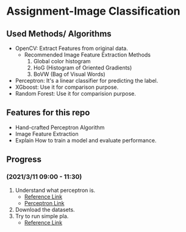 # Assignment-Image Classification

## Used Methods/ Algorithms
* OpenCV: Extract Features from original data.
    * Recommended Image Feature Extraction Methods
        1. Global color histogram
        2. HoG (Histogram of Oriented Gradients)
        3. BoVW (Bag of Visual Words)
* Perceptron: It's a linear classifier for predicting the label.
* XGboost: Use it for comparison purpose.
* Random Forest: Use it for comparision purpose.

## Features for this repo
* Hand-crafted Perceptron Algorithm
* Image Feature Extraction
* Explain How to train a model and evaluate performance.

## Progress
### (2021/3/11 09:00 - 11:30)
1. Understand what perceptron is. 
    * [Reference Link](https://www.cs.toronto.edu/~rgrosse/courses/csc321_2018/readings/L03%20Linear%20Classifiers.pdf)
    * [Perceptron Link](https://github.com/Vercaca/Perceptron/blob/master/perceptron.py )
2. Download the datasets.
3. Try to run simple pla.
    * [Reference Link](http://terrence.logdown.com/posts/290508-python-simple-perceptron-learning-algorithm-implementations)